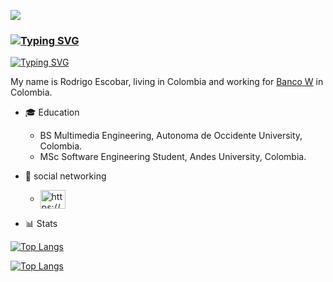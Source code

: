 ![](https://komarev.com/ghpvc/?username=brayanhenao&color=red&base=1574)
### [![Typing SVG](https://readme-typing-svg.demolab.com?font=Fira+Code&duration=1&pause=1000&repeat=false&random=false&width=435&lines=Hi+People+%F0%9F%91%8B+)](https://git.io/typing-svg) 
[![Typing SVG](https://readme-typing-svg.demolab.com?font=Fira+Code&pause=1000&repeat=false&random=false&width=435&lines=I'm+Frontend+Developer)](https://git.io/typing-svg)

My name is Rodrigo Escobar, living in Colombia and working for [Banco W](https://www.bancow.com.co/) in Colombia.

- 🎓 Education
  - BS Multimedia Engineering, Autonoma de Occidente University, Colombia.
  - MSc Software Engineering Student, Andes University, Colombia.

- 🔗 social networking

  - <a href="https://linkedin.com/in/https://www.linkedin.com/in/ocralo/" target="blank"><img align="center" src="https://raw.githubusercontent.com/rahuldkjain/github-profile-readme-generator/master/src/images/icons/Social/linked-in-alt.svg" alt="https://www.linkedin.com/in/dalejan/" height="30" width="40" /></a>

- 📊 Stats

[![Top Langs](https://github-readme-stats.vercel.app/api?username=ocralo&show_icons=true&locale=en&theme=vue-dark)](https://github.com/anuraghazra/github-readme-stats)

[![Top Langs](https://github-readme-stats.vercel.app/api/top-langs/?username=ocralo&layout=donut&theme=vue-dark&hide=swift,shaderlab,java,hlsl,c%23&langs_count=6)](https://github.com/anuraghazra/github-readme-stats)


<!--
**ocralo/ocralo** is a ✨ _special_ ✨ repository because its `README.md` (this file) appears on your GitHub profile.

Here are some ideas to get you started:

- 🔭 I’m currently working on ...
- 🌱 I’m currently learning ...
- 👯 I’m looking to collaborate on ...
- 🤔 I’m looking for help with ...
- 💬 Ask me about ...
- 📫 How to reach me: ...
- 😄 Pronouns: ...
- ⚡ Fun fact: ...
-->
